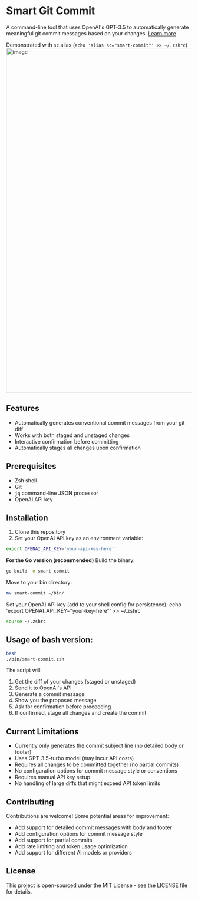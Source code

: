 # Smart Git Commit

A command-line tool that uses OpenAI's GPT-3.5 to automatically generate meaningful git commit messages based on your changes. [Learn more](https://www.jamesfarrell.me/blog/autogen-git-commit-messages#go-implementation)

Demonstrated with `sc` alias (`echo 'alias sc="smart-commit"' >> ~/.zshrc`)
<img width="936" alt="image" src="https://github.com/user-attachments/assets/e3f7537c-9bff-409c-a6bf-cf4485103dc4" />

## Features

- Automatically generates conventional commit messages from your git diff
- Works with both staged and unstaged changes
- Interactive confirmation before committing
- Automatically stages all changes upon confirmation

## Prerequisites

- Zsh shell
- Git
- `jq` command-line JSON processor
- OpenAI API key

## Installation

1. Clone this repository
2. Set your OpenAI API key as an environment variable:
```bash
export OPENAI_API_KEY='your-api-key-here'
```

**For the Go version (recommended)**
Build the binary:

```bash
go build -o smart-commit
```

Move to your bin directory:

```bash
mv smart-commit ~/bin/
```

Set your OpenAI API key (add to your shell config for persistence):
echo 'export OPENAI_API_KEY="your-key-here"' >> ~/.zshrc

```bash
source ~/.zshrc
```

## Usage of bash version:
```bash
bash
./bin/smart-commit.zsh
```


The script will:
1. Get the diff of your changes (staged or unstaged)
2. Send it to OpenAI's API
3. Generate a commit message
4. Show you the proposed message
5. Ask for confirmation before proceeding
6. If confirmed, stage all changes and create the commit

## Current Limitations

- Currently only generates the commit subject line (no detailed body or footer)
- Uses GPT-3.5-turbo model (may incur API costs)
- Requires all changes to be committed together (no partial commits)
- No configuration options for commit message style or conventions
- Requires manual API key setup
- No handling of large diffs that might exceed API token limits

## Contributing

Contributions are welcome! Some potential areas for improvement:
- Add support for detailed commit messages with body and footer
- Add configuration options for commit message style
- Add support for partial commits
- Add rate limiting and token usage optimization
- Add support for different AI models or providers

## License

This project is open-sourced under the MIT License - see the LICENSE file for details.
